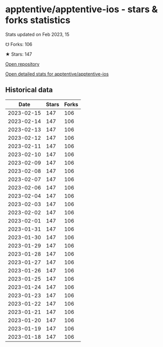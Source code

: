 # apptentive/apptentive-ios - stars & forks statistics

Stats updated on Feb 2023, 15

☋ Forks: 106

★ Stars: 147

[Open repository](https://github.com/apptentive/apptentive-ios)

[Open detailed stats for apptentive/apptentive-ios](https://reviewgithub.com/rep/apptentive/apptentive-ios)

## Historical data
| Date | Stars | Forks |
|------|-------|-------|
| 2023-02-15 | 147 | 106 | 
| 2023-02-14 | 147 | 106 | 
| 2023-02-13 | 147 | 106 | 
| 2023-02-12 | 147 | 106 | 
| 2023-02-11 | 147 | 106 | 
| 2023-02-10 | 147 | 106 | 
| 2023-02-09 | 147 | 106 | 
| 2023-02-08 | 147 | 106 | 
| 2023-02-07 | 147 | 106 | 
| 2023-02-06 | 147 | 106 | 
| 2023-02-04 | 147 | 106 | 
| 2023-02-03 | 147 | 106 | 
| 2023-02-02 | 147 | 106 | 
| 2023-02-01 | 147 | 106 | 
| 2023-01-31 | 147 | 106 | 
| 2023-01-30 | 147 | 106 | 
| 2023-01-29 | 147 | 106 | 
| 2023-01-28 | 147 | 106 | 
| 2023-01-27 | 147 | 106 | 
| 2023-01-26 | 147 | 106 | 
| 2023-01-25 | 147 | 106 | 
| 2023-01-24 | 147 | 106 | 
| 2023-01-23 | 147 | 106 | 
| 2023-01-22 | 147 | 106 | 
| 2023-01-21 | 147 | 106 | 
| 2023-01-20 | 147 | 106 | 
| 2023-01-19 | 147 | 106 | 
| 2023-01-18 | 147 | 106 | 

